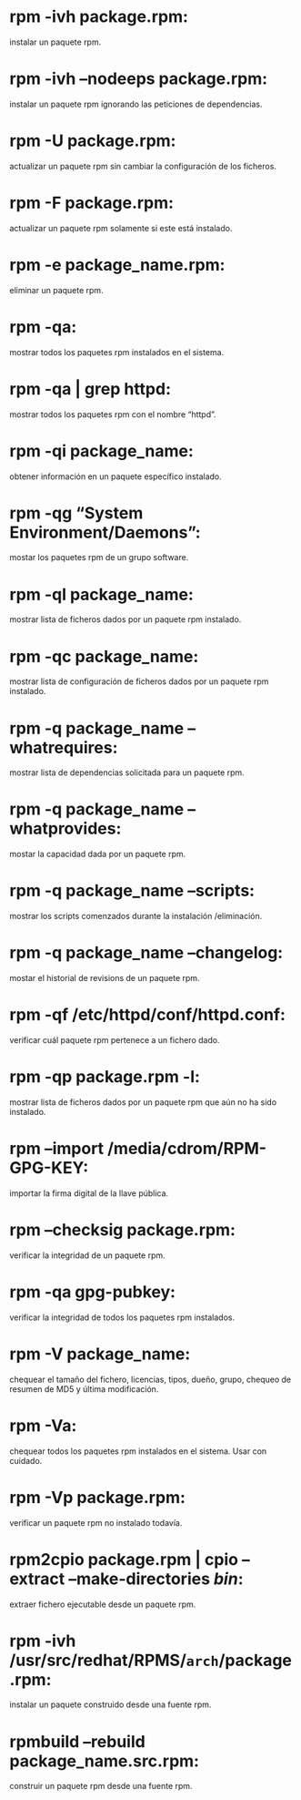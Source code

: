 # rpm -ivh package.rpm: 
instalar un paquete rpm.
# rpm -ivh –nodeeps package.rpm: 
instalar un paquete rpm ignorando las peticiones de dependencias.
# rpm -U package.rpm: 
actualizar un paquete rpm sin cambiar la configuración de los ficheros.
# rpm -F package.rpm: 
actualizar un paquete rpm solamente si este está instalado.
# rpm -e package_name.rpm: 
eliminar un paquete rpm.
# rpm -qa: 
mostrar todos los paquetes rpm instalados en el sistema.
# rpm -qa | grep httpd: 
mostrar todos los paquetes rpm con el nombre “httpd”.
# rpm -qi package_name: 
obtener información en un paquete específico instalado.
# rpm -qg “System Environment/Daemons”: 
mostar los paquetes rpm de un grupo software.
# rpm -ql package_name: 
mostrar lista de ficheros dados por un paquete rpm instalado.
# rpm -qc package_name: 
mostrar lista de configuración de ficheros dados por un paquete rpm instalado.
# rpm -q package_name –whatrequires: 
mostrar lista de dependencias solicitada para un paquete rpm.
# rpm -q package_name –whatprovides: 
mostar la capacidad dada por un paquete rpm.
# rpm -q package_name –scripts: 
mostrar los scripts comenzados durante la instalación /eliminación.
# rpm -q package_name –changelog: 
mostar el historial de revisions de un paquete rpm.
# rpm -qf /etc/httpd/conf/httpd.conf: 
verificar cuál paquete rpm pertenece a un fichero dado.
# rpm -qp package.rpm -l: 
mostrar lista de ficheros dados por un paquete rpm que aún no ha sido instalado.
# rpm –import /media/cdrom/RPM-GPG-KEY: 
importar la firma digital de la llave pública.
# rpm –checksig package.rpm: 
verificar la integridad de un paquete rpm.
# rpm -qa gpg-pubkey: 
verificar la integridad de todos los paquetes rpm instalados.
# rpm -V package_name: 
chequear el tamaño del fichero, licencias, tipos, dueño, grupo, chequeo de resumen de MD5 y última modificación.
# rpm -Va: 
chequear todos los paquetes rpm instalados en el sistema. Usar con cuidado.
# rpm -Vp package.rpm: 
verificar un paquete rpm no instalado todavía.
# rpm2cpio package.rpm | cpio –extract –make-directories *bin*: 
extraer fichero ejecutable desde un paquete rpm.
# rpm -ivh /usr/src/redhat/RPMS/`arch`/package.rpm: 
instalar un paquete construido desde una fuente rpm.
# rpmbuild –rebuild package_name.src.rpm: 
construir un paquete rpm desde una fuente rpm.